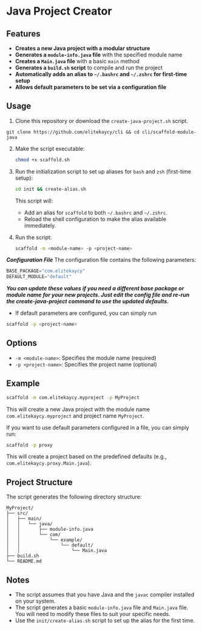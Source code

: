 # Java Project Creator

## Features

- **Creates a new Java project with a modular structure**
- **Generates a `module-info.java` file** with the specified module name
- **Creates a `Main.java` file** with a basic `main` method
- **Generates a `build.sh` script** to compile and run the project
- **Automatically adds an alias to `~/.bashrc` and `~/.zshrc` for first-time setup**
- **Allows default parameters to be set via a configuration file**

## Usage

1. Clone this repository or download the `create-java-project.sh` script.
```
git clone https://github.com/elitekaycy/cli && cd cli/scaffold-module-java
```
2. Make the script executable:
   ```bash
   chmod +x scaffold.sh
   ```

3. Run the initialization script to set up aliases for `bash` and `zsh` (first-time setup):
   ```bash
   cd init && create-alias.sh
   ```

   This script will:
   - Add an alias for `scaffold` to both `~/.bashrc` and `~/.zshrc`.
   - Reload the shell configuration to make the alias available immediately.

4. Run the script:
   ```bash
   scaffold -m <module-name> -p <project-name>
   ```
 ***Configuration File***
The configuration file contains the following parameters:
```java
BASE_PACKAGE="com.elitekaycy"
DEFAULT_MODULE="default"
```
  ***You can update these values if you need a different base package or module name for your new projects. Just edit the config file and re-run the create-java-project command to use the updated defaults.***
        
- If default parameters are configured, you can simply run

```bash
scaffold -p <project-name>
```

## Options

- `-m <module-name>`: Specifies the module name (required)
- `-p <project-name>`: Specifies the project name (optional)

## Example

```bash
scaffold -m com.elitekaycy.myproject -p MyProject
```

This will create a new Java project with the module name `com.elitekaycy.myproject` and project name `MyProject`.

If you want to use default parameters configured in a file, you can simply run:
```bash
scaffold -p proxy
```

This will create a project based on the predefined defaults (e.g., `com.elitekaycy.proxy.Main.java`).

## Project Structure

The script generates the following directory structure:
```
MyProject/
├── src/
│   ├── main/
│   │   └── java/
│   │       ├── module-info.java
│   │       └── com/
│   │           └── example/
│   │               └── default/
│   │                   └── Main.java
├── build.sh
└── README.md
```

## Notes

- The script assumes that you have Java and the `javac` compiler installed on your system.
- The script generates a basic `module-info.java` file and `Main.java` file. You will need to modify these files to suit your specific needs.
- Use the `init/create-alias.sh` script to set up the alias for the first time.


